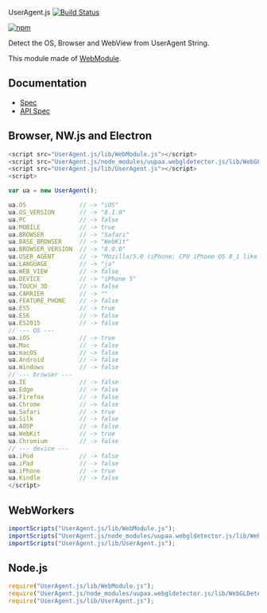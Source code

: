  UserAgent.js [![Build Status](https://travis-ci.org/uupaa/UserAgent.js.svg)](https://travis-ci.org/uupaa/UserAgent.js)

[![npm](https://nodei.co/npm/uupaa.useragent.js.svg?downloads=true&stars=true)](https://nodei.co/npm/uupaa.useragent.js/)

Detect the OS, Browser and WebView from UserAgent String.


This module made of [WebModule](https://github.com/uupaa/WebModule).

## Documentation
- [Spec](https://github.com/uupaa/UserAgent.js/wiki/)
- [API Spec](https://github.com/uupaa/UserAgent.js/wiki/UserAgent)

## Browser, NW.js and Electron

```js
<script src="UserAgent.js/lib/WebModule.js"></script>
<script src="UserAgent.js/node_modules/uupaa.webgldetector.js/lib/WebGLDetector.js"></script>
<script src="UserAgent.js/lib/UserAgent.js"></script>
<script>

var ua = new UserAgent();

ua.OS               // -> "iOS"
ua.OS_VERSION       // -> "8.1.0"
ua.PC               // -> false
ua.MOBILE           // -> true
ua.BROWSER          // -> "Safari"
ua.BASE_BROWSER     // -> "WebKit"
ua.BROWSER_VERSION  // -> "8.0.0"
ua.USER_AGENT       // -> "Mozilla/5.0 (iPhone; CPU iPhone OS 8_1 like Mac OS X) AppleWebKit/600.1.4 (KHTML, like Gecko) Version/8.0 Mobile/12B411 Safari/600.1.4"
ua.LANGUAGE         // -> "ja"
ua.WEB_VIEW         // -> false
ua.DEVICE           // -> "iPhone 5"
ua.TOUCH_3D         // -> false
ua.CARRIER          // -> ""
ua.FEATURE_PHONE    // -> false
ua.ES5              // -> true
ua.ES6              // -> false
ua.ES2015           // -> false
// --- OS ---
ua.iOS              // -> true
ua.Mac              // -> false
ua.macOS            // -> false
ua.Android          // -> false
ua.Windows          // -> false
// --- browser ---
ua.IE               // -> false
ua.Edge             // -> false
ua.Firefox          // -> false
ua.Chrome           // -> false
ua.Safari           // -> true
ua.Silk             // -> false
ua.AOSP             // -> false
ua.WebKit           // -> true
ua.Chromium         // -> false
// --- device ---
ua.iPod             // -> false
ua.iPad             // -> false
ua.iPhone           // -> true
ua.Kindle           // -> false
</script>
```

## WebWorkers

```js
importScripts("UserAgent.js/lib/WebModule.js");
importScripts("UserAgent.js/node_modules/uupaa.webgldetector.js/lib/WebGLDetector.js");
importScripts("UserAgent.js/lib/UserAgent.js");

```

## Node.js

```js
require("UserAgent.js/lib/WebModule.js");
require("UserAgent.js/node_modules/uupaa.webgldetector.js/lib/WebGLDetector.js");
require("UserAgent.js/lib/UserAgent.js");
```

